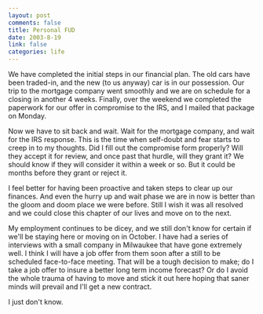 ```yaml
--- 
layout: post
comments: false
title: Personal FUD
date: 2003-8-19
link: false
categories: life
---
```

We have completed the initial steps in our financial plan. The old cars have been traded-in, and the new (to us anyway) car is in our possession. Our trip to the mortgage company went smoothly and we are on schedule for a closing in another 4 weeks. Finally, over the weekend we completed the paperwork for our offer in compromise to the IRS, and I mailed that package on Monday.

Now we have to sit back and wait. Wait for the mortgage company, and wait for the IRS response. This is the time when self-doubt and fear starts to creep in to my thoughts. Did I fill out the compromise form properly? Will they accept it for review, and once past that hurdle, will they grant it? We should know if they will consider it within a week or so. But it could be months before they grant or reject it.

I feel better for having been proactive and taken steps to clear up our finances. And even the hurry up and wait phase we are in now is better than the gloom and doom place we were before. Still I wish it was all resolved and we could close this chapter of our lives and move on to the next.

My employment continues to be dicey, and we still don't know for certain if we'll be staying here or moving on in October. I have had a series of interviews with a small company in Milwaukee that have gone extremely well. I think I will have a job offer from them soon after a still to be scheduled face-to-face meeting. That will be a tough decision to make; do I take a job offer to insure a better long term income forecast? Or do I avoid the whole trauma of having to move and stick it out here hoping that saner minds will prevail and I'll get a new contract.

I just don't know.
